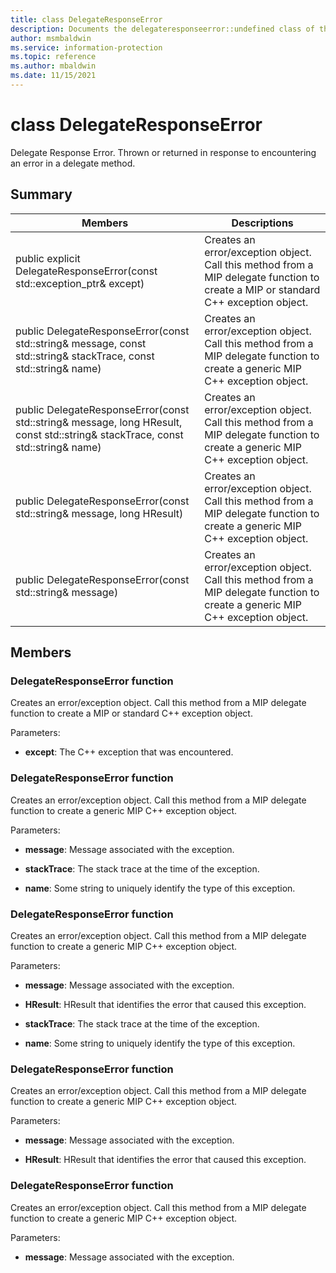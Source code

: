 ```yaml
---
title: class DelegateResponseError 
description: Documents the delegateresponseerror::undefined class of the Microsoft Purview Information Protection SDK.
author: msmbaldwin
ms.service: information-protection
ms.topic: reference
ms.author: mbaldwin
ms.date: 11/15/2021
---
```


# class DelegateResponseError 
Delegate Response Error. Thrown or returned in response to encountering an error in a delegate method.
  
## Summary
 Members                        | Descriptions                                
--------------------------------|---------------------------------------------
public explicit DelegateResponseError(const std::exception_ptr& except)  |  Creates an error/exception object. Call this method from a MIP delegate function to create a MIP or standard C++ exception object.
public DelegateResponseError(const std::string& message, const std::string& stackTrace, const std::string& name)  |  Creates an error/exception object. Call this method from a MIP delegate function to create a generic MIP C++ exception object.
public DelegateResponseError(const std::string& message, long HResult, const std::string& stackTrace, const std::string& name)  |  Creates an error/exception object. Call this method from a MIP delegate function to create a generic MIP C++ exception object.
public DelegateResponseError(const std::string& message, long HResult)  |  Creates an error/exception object. Call this method from a MIP delegate function to create a generic MIP C++ exception object.
public DelegateResponseError(const std::string& message)  |  Creates an error/exception object. Call this method from a MIP delegate function to create a generic MIP C++ exception object.
  
## Members
  
### DelegateResponseError function
Creates an error/exception object. Call this method from a MIP delegate function to create a MIP or standard C++ exception object.

Parameters:  
* **except**: The C++ exception that was encountered.


  
### DelegateResponseError function
Creates an error/exception object. Call this method from a MIP delegate function to create a generic MIP C++ exception object.

Parameters:  
* **message**: Message associated with the exception. 


* **stackTrace**: The stack trace at the time of the exception. 


* **name**: Some string to uniquely identify the type of this exception.


  
### DelegateResponseError function
Creates an error/exception object. Call this method from a MIP delegate function to create a generic MIP C++ exception object.

Parameters:  
* **message**: Message associated with the exception. 


* **HResult**: HResult that identifies the error that caused this exception. 


* **stackTrace**: The stack trace at the time of the exception. 


* **name**: Some string to uniquely identify the type of this exception.


  
### DelegateResponseError function
Creates an error/exception object. Call this method from a MIP delegate function to create a generic MIP C++ exception object.

Parameters:  
* **message**: Message associated with the exception. 


* **HResult**: HResult that identifies the error that caused this exception.


  
### DelegateResponseError function
Creates an error/exception object. Call this method from a MIP delegate function to create a generic MIP C++ exception object.

Parameters:  
* **message**: Message associated with the exception.



